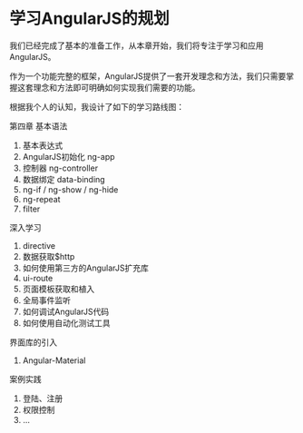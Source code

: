 # 学习AngularJS的规划

我们已经完成了基本的准备工作，从本章开始，我们将专注于学习和应用AngularJS。

作为一个功能完整的框架，AngularJS提供了一套开发理念和方法，我们只需要掌握这套理念和方法即可明确如何实现我们需要的功能。

根据我个人的认知，我设计了如下的学习路线图：

第四章 基本语法
1. 基本表达式
2. AngularJS初始化 ng-app
3. 控制器 ng-controller
4. 数据绑定 data-binding
5. ng-if / ng-show / ng-hide
6. ng-repeat
7. filter

深入学习
1. directive
2. 数据获取$http
3. 如何使用第三方的AngularJS扩充库
4. ui-route
5. 页面模板获取和植入
6. 全局事件监听
7. 如何调试AngularJS代码
8. 如何使用自动化测试工具

界面库的引入
1. Angular-Material

案例实践

1. 登陆、注册
2. 权限控制
3. ...
